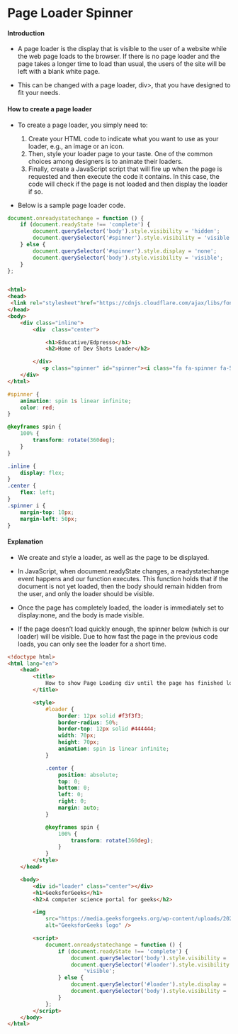 <!-- Page Loader Spinner -->

# **Page Loader Spinner**

#### **Introduction**

-   A page loader is the display that is visible to the user of a website while the web page loads to the browser. If there is no page loader and the page takes a longer time to load than usual, the users of the site will be left with a blank white page.

-   This can be changed with a page loader, div>, that you have designed to fit your needs.

#### **How to create a page loader**

-   To create a page loader, you simply need to:

    1.  Create your HTML code to indicate what you want to use as your loader, e.g.,
        an image or an icon.
    2.  Then, style your loader page to your taste. One of the common  
        choices among designers is to animate their loaders.
    3.  Finally, create a JavaScript script that will fire up when the page is  
        requested and then execute the code it contains. In this case, the code will check if the page is not loaded and then display the loader if so.

-   Below is a sample page loader code.

```javascript
document.onreadystatechange = function () {
	if (document.readyState !== 'complete') {
		document.querySelector('body').style.visibility = 'hidden';
		document.querySelector('#spinner').style.visibility = 'visible';
	} else {
		document.querySelector('#spinner').style.display = 'none';
		document.querySelector('body').style.visibility = 'visible';
	}
};
```

```html

<html>
<head>
 <link rel="stylesheet"href="https://cdnjs.cloudflare.com/ajax/libs/font-awesome/4.7.0/css/font-awesome.min.css">
</head>
<body>
    <div class="inline">
        <div  class="center">

            <h1>Educative/Edpresso</h1>
            <h2>Home of Dev Shots Loader</h2>

        </div>
           <p class="spinner" id="spinner"><i class="fa fa-spinner fa-5x"></i></p>
    </div>
</html>
```

```css
#spinner {
	animation: spin 1s linear infinite;
	color: red;
}

@keyframes spin {
	100% {
		transform: rotate(360deg);
	}
}

.inline {
	display: flex;
}
.center {
	flex: left;
}
.spinner i {
	margin-top: 10px;
	margin-left: 50px;
}
```

#### **Explanation**

-   We create and style a loader, as well as the page to be displayed.

-   In JavaScript, when document.readyState changes, a readystatechange event happens and our function executes. This function holds that if the document is not yet loaded, then the body should remain hidden from the user, and only the loader should be visible.

-   Once the page has completely loaded, the loader is immediately set to display:none, and the body is made visible.

-   If the page doesn’t load quickly enough, the spinner below (which is our loader) will be visible. Due to how fast the page in the previous code loads, you can only see the loader for a short time.

```html
<!doctype html>
<html lang="en">
	<head>
		<title>
			How to show Page Loading div until the page has finished loading?
		</title>

		<style>
			#loader {
				border: 12px solid #f3f3f3;
				border-radius: 50%;
				border-top: 12px solid #444444;
				width: 70px;
				height: 70px;
				animation: spin 1s linear infinite;
			}

			.center {
				position: absolute;
				top: 0;
				bottom: 0;
				left: 0;
				right: 0;
				margin: auto;
			}

			@keyframes spin {
				100% {
					transform: rotate(360deg);
				}
			}
		</style>
	</head>

	<body>
		<div id="loader" class="center"></div>
		<h1>GeeksforGeeks</h1>
		<h2>A computer science portal for geeks</h2>

		<img
			src="https://media.geeksforgeeks.org/wp-content/uploads/20230723195619/GfG-Image.png"
			alt="GeeksforGeeks logo" />

		<script>
			document.onreadystatechange = function () {
				if (document.readyState !== 'complete') {
					document.querySelector('body').style.visibility = 'hidden';
					document.querySelector('#loader').style.visibility =
						'visible';
				} else {
					document.querySelector('#loader').style.display = 'none';
					document.querySelector('body').style.visibility = 'visible';
				}
			};
		</script>
	</body>
</html>
```
